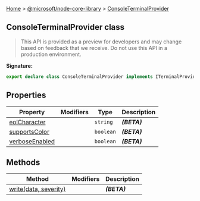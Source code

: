 [Home](./index) &gt; [@microsoft/node-core-library](./node-core-library.md) &gt; [ConsoleTerminalProvider](./node-core-library.consoleterminalprovider.md)

## ConsoleTerminalProvider class

> This API is provided as a preview for developers and may change based on feedback that we receive. Do not use this API in a production environment.
> 


<b>Signature:</b>

```typescript
export declare class ConsoleTerminalProvider implements ITerminalProvider 
```

## Properties

|  Property | Modifiers | Type | Description |
|  --- | --- | --- | --- |
|  [eolCharacter](./node-core-library.consoleterminalprovider.eolcharacter.md) |  | `string` | <b><i>(BETA)</i></b> |
|  [supportsColor](./node-core-library.consoleterminalprovider.supportscolor.md) |  | `boolean` | <b><i>(BETA)</i></b> |
|  [verboseEnabled](./node-core-library.consoleterminalprovider.verboseenabled.md) |  | `boolean` | <b><i>(BETA)</i></b> |

## Methods

|  Method | Modifiers | Description |
|  --- | --- | --- |
|  [write(data, severity)](./node-core-library.consoleterminalprovider.write.md) |  | <b><i>(BETA)</i></b> |


